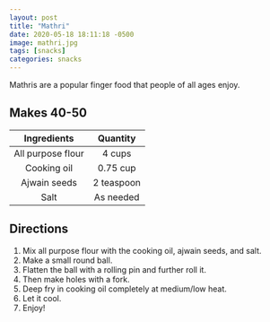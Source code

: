 ```yaml
---
layout: post
title: "Mathri"
date: 2020-05-18 18:11:18 -0500
image: mathri.jpg
tags: [snacks]
categories: snacks
---
```


Mathris are a popular finger food that people of all ages enjoy.

## Makes 40-50

|    Ingredients    |  Quantity  |
|:-----------------:|:----------:|
| All purpose flour |   4 cups   |
|    Cooking oil    |  0.75 cup  |
|    Ajwain seeds   | 2 teaspoon |
|        Salt       |  As needed |


## Directions

1.	Mix all purpose flour with the cooking oil, ajwain seeds, and salt.
2.	Make a small round ball.
3.	Flatten the ball with a rolling pin and further roll it.
4.	Then make holes with a fork.
5.	Deep fry in cooking oil completely at medium/low heat.
6.	Let it cool.
7.	Enjoy!
